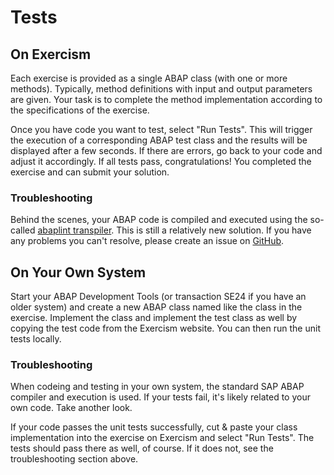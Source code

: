 # Tests

## On Exercism

Each exercise is provided as a single ABAP class (with one or more methods). Typically, method definitions with input and output parameters are given. Your task is to complete the method implementation according to the specifications of the exercise.

Once you have code you want to test, select "Run Tests". This will trigger the execution of a corresponding ABAP test class and the results will be displayed after a few seconds. If there are errors, go back to your code and adjust it accordingly. If all tests pass, congratulations! You completed the exercise and can submit your solution.

### Troubleshooting

Behind the scenes, your ABAP code is compiled and executed using the so-called [abaplint transpiler](https://github.com/abaplint/transpiler). This is still a relatively new solution. If you have any problems you can't resolve, please create an issue on [GitHub](https://github.com/abaplint/transpiler/issues).

## On Your Own System

Start your ABAP Development Tools (or transaction SE24 if you have an older system) and create a new ABAP class named like the class in the exercise. Implement the class and implement the test class as well by copying the test code from the Exercism website. You can then run the unit tests locally. 

### Troubleshooting

When codeing and testing in your own system, the standard SAP ABAP compiler and execution is used. If your tests fail, it's likely related to your own code. Take another look. 

If your code passes the unit tests successfully, cut & paste your class implementation into the exercise on Exercism and select "Run Tests". The tests should pass there as well, of course. If it does not, see the troubleshooting section above. 
